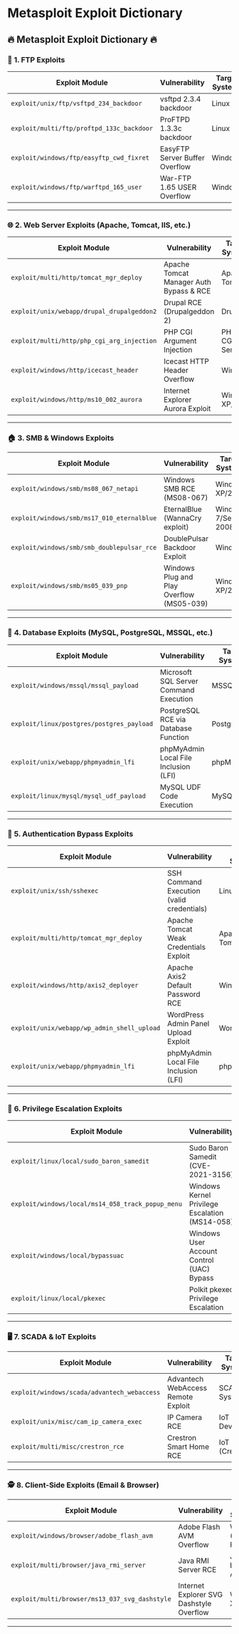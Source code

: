 # Metasploit Exploit Dictionary

## 🔥 **Metasploit Exploit Dictionary** 🔥

### 📌 **1\. FTP Exploits**

| **Exploit Module** | **Vulnerability** | **Target Systems** |
| ---| ---| --- |
| `exploit/unix/ftp/vsftpd_234_backdoor` | vsftpd 2.3.4 backdoor | Linux |
| `exploit/multi/ftp/proftpd_133c_backdoor` | ProFTPD 1.3.3c backdoor | Linux |
| `exploit/windows/ftp/easyftp_cwd_fixret` | EasyFTP Server Buffer Overflow | Windows |
| `exploit/windows/ftp/warftpd_165_user` | War-FTP 1.65 USER Overflow | Windows |

* * *

### 🌐 **2\. Web Server Exploits (Apache, Tomcat, IIS, etc.)**

| **Exploit Module** | **Vulnerability** | **Target Systems** |
| ---| ---| --- |
| `exploit/multi/http/tomcat_mgr_deploy` | Apache Tomcat Manager Auth Bypass & RCE | Apache Tomcat |
| `exploit/unix/webapp/drupal_drupalgeddon2` | Drupal RCE (Drupalgeddon 2) | Drupal |
| `exploit/multi/http/php_cgi_arg_injection` | PHP CGI Argument Injection | PHP-CGI Servers |
| `exploit/windows/http/icecast_header` | Icecast HTTP Header Overflow | Windows |
| `exploit/windows/http/ms10_002_aurora` | Internet Explorer Aurora Exploit | Windows XP/Vista |

* * *

### 🏠 **3\. SMB & Windows Exploits**

| **Exploit Module** | **Vulnerability** | **Target Systems** |
| ---| ---| --- |
| `exploit/windows/smb/ms08_067_netapi` | Windows SMB RCE (MS08-067) | Windows XP/2003 |
| `exploit/windows/smb/ms17_010_eternalblue` | EternalBlue (WannaCry exploit) | Windows 7/Server 2008 |
| `exploit/windows/smb/smb_doublepulsar_rce` | DoublePulsar Backdoor Exploit | Windows |
| `exploit/windows/smb/ms05_039_pnp` | Windows Plug and Play Overflow (MS05-039) | Windows XP/2000 |

* * *

### 💾 **4\. Database Exploits (MySQL, PostgreSQL, MSSQL, etc.)**

| **Exploit Module** | **Vulnerability** | **Target Systems** |
| ---| ---| --- |
| `exploit/windows/mssql/mssql_payload` | Microsoft SQL Server Command Execution | MSSQL |
| `exploit/linux/postgres/postgres_payload` | PostgreSQL RCE via Database Function | PostgreSQL |
| `exploit/unix/webapp/phpmyadmin_lfi` | phpMyAdmin Local File Inclusion (LFI) | phpMyAdmin |
| `exploit/linux/mysql/mysql_udf_payload` | MySQL UDF Code Execution | MySQL |

* * *

### 🔑 **5\. Authentication Bypass Exploits**

| **Exploit Module** | **Vulnerability** | **Target Systems** |
| ---| ---| --- |
| `exploit/unix/ssh/sshexec` | SSH Command Execution (valid credentials) | Linux/Unix |
| `exploit/multi/http/tomcat_mgr_deploy` | Apache Tomcat Weak Credentials Exploit | Apache Tomcat |
| `exploit/windows/http/axis2_deployer` | Apache Axis2 Default Password RCE | Windows/Linux |
| `exploit/unix/webapp/wp_admin_shell_upload` | WordPress Admin Panel Upload Exploit | WordPress |
| `exploit/unix/webapp/phpmyadmin_lfi` | phpMyAdmin Local File Inclusion (LFI) | phpMyAdmin |

* * *

### 🔄 **6\. Privilege Escalation Exploits**

| **Exploit Module** | **Vulnerability** | **Target Systems** |
| ---| ---| --- |
| `exploit/linux/local/sudo_baron_samedit` | Sudo Baron Samedit (CVE-2021-3156) | Linux (Sudo <= 1.9.5) |
| `exploit/windows/local/ms14_058_track_popup_menu` | Windows Kernel Privilege Escalation (MS14-058) | Windows 7/8 |
| `exploit/windows/local/bypassuac` | Windows User Account Control (UAC) Bypass | Windows 7/10 |
| `exploit/linux/local/pkexec` | Polkit pkexec Privilege Escalation | Linux |

* * *

### 🖥 **7\. SCADA & IoT Exploits**

| **Exploit Module** | **Vulnerability** | **Target Systems** |
| ---| ---| --- |
| `exploit/windows/scada/advantech_webaccess` | Advantech WebAccess Remote Exploit | SCADA Systems |
| `exploit/unix/misc/cam_ip_camera_exec` | IP Camera RCE | IoT Devices |
| `exploit/multi/misc/crestron_rce` | Crestron Smart Home RCE | IoT (Crestron) |

* * *

### 🕵️ **8\. Client-Side Exploits (Email & Browser)**

| **Exploit Module** | **Vulnerability** | **Target Systems** |
| ---| ---| --- |
| `exploit/windows/browser/adobe_flash_avm` | Adobe Flash AVM Overflow | Windows (Old Flash) |
| `exploit/multi/browser/java_rmi_server` | Java RMI Server RCE | Java-based Apps |
| `exploit/multi/browser/ms13_037_svg_dashstyle` | Internet Explorer SVG Dashstyle Overflow | Windows XP/Vista |

* * *